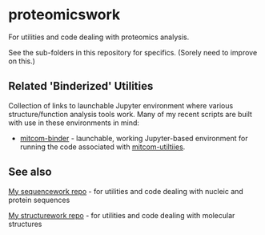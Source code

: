 # proteomicswork
For utilities and code dealing with proteomics analysis.  

See the sub-folders in this repository for specifics. (Sorely need to improve on this.)


Related 'Binderized' Utilities
----------------------------

Collection of links to launchable Jupyter environment where various structure/function analysis tools work. Many of my recent scripts are built with use in these environments in mind:

- [mitcom-binder](https://github.com/fomightez/mitcom-binder) - launchable, working Jupyter-based environment for running the code associated with [mitcom-utiltiies](https://github.com/fomightez/proteomicswork/mitcom-utilities).

See also
-------


[My sequencework repo](https://github.com/fomightez/sequencework/) - for utilities and code dealing with nucleic and protein sequences

[My structurework repo](https://github.com/fomightez/structurework/) - for utilities and code dealing with molecular structures
